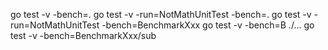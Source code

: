 go test -v -bench=.
go test -v -run=NotMathUnitTest -bench=.
go test -v -run=NotMathUnitTest -bench=BenchmarkXxx
go test -v -bench=B ./...
go test -v -bench=BenchmarkXxx/sub
